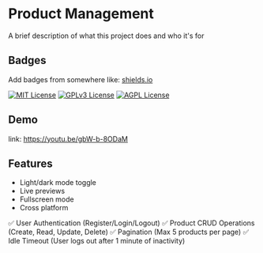 
# Product Management

A brief description of what this project does and who it's for


## Badges

Add badges from somewhere like: [shields.io](https://shields.io/)

[![MIT License](https://img.shields.io/badge/License-MIT-green.svg)](https://choosealicense.com/licenses/mit/)
[![GPLv3 License](https://img.shields.io/badge/License-GPL%20v3-yellow.svg)](https://opensource.org/licenses/)
[![AGPL License](https://img.shields.io/badge/license-AGPL-blue.svg)](http://www.gnu.org/licenses/agpl-3.0)


## Demo

link: https://youtu.be/gbW-b-8ODaM


## Features

- Light/dark mode toggle
- Live previews
- Fullscreen mode
- Cross platform

✅ User Authentication (Register/Login/Logout)
✅ Product CRUD Operations (Create, Read, Update, Delete)
✅ Pagination (Max 5 products per page)
✅ Idle Timeout (User logs out after 1 minute of inactivity)

